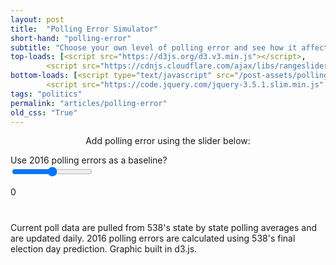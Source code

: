 ```yaml
---
layout: post
title:  "Polling Error Simulator"
short-hand: "polling-error"
subtitle: "Choose your own level of polling error and see how it affects the electoral outcome."
top-loads: [<script src="https://d3js.org/d3.v3.min.js"></script>,
        <script src="https://cdnjs.cloudflare.com/ajax/libs/rangeslider.js/2.3.3/rangeslider.min.css"></script>]
bottom-loads: [<script type="text/javascript" src="/post-assets/polling-error/Polling error charts.js"></script>,
        <script src="https://code.jquery.com/jquery-3.5.1.slim.min.js" integrity="sha384-DfXdz2htPH0lsSSs5nCTpuj/zy4C+OGpamoFVy38MVBnE+IbbVYUew+OrCXaRkfj" crossorigin="anonymous"></script>]
tags: "politics"
permalink: "articles/polling-error"
old_css: "True"
---
```

 <div id="top-slider">
    <p style="text-align: center;">Add polling error using the slider below:</p>
    <label class="map-checkbox">Use 2016 polling errors as a baseline?</label>
    <div class="slidecontainer">
        <input type="range" min="0" max="20" value="10" step="1" class="slider" id="timeslide">
    </div>
    <p class="under-slider" id="range">0</p>
</div>
    
<div class="chart-block">
    <div class="chart" id="chart-1" style="margin: auto;"></div>
    <div id="vote-totals">
        <h1 id="bidenEV" style="color:rgb(6, 78, 150);"></h1>
        <h1 id="trumpEV" style="color: rgb(230, 69, 69);"></h1>
    </div>
</div>

Current poll data are pulled from 538's state by state polling averages and are updated daily. 2016 polling errors are calculated using 538's final election day prediction. Graphic built in d3.js.